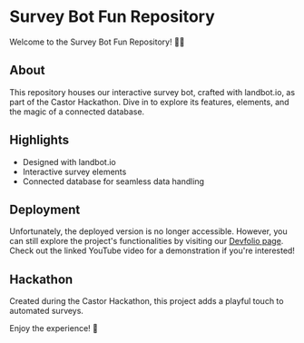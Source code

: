 # Survey Bot Fun Repository

Welcome to the Survey Bot Fun Repository! 🤖✨

## About
This repository houses our interactive survey bot, crafted with landbot.io, as part of the Castor Hackathon. Dive in to explore its features, elements, and the magic of a connected database.

## Highlights
- Designed with landbot.io
- Interactive survey elements
- Connected database for seamless data handling

## Deployment
Unfortunately, the deployed version is no longer accessible. However, you can still explore the project's functionalities by visiting our [Devfolio page](https://devfolio.co/projects/prismiebot-b64d). Check out the linked YouTube video for a demonstration if you're interested!

## Hackathon
Created during the Castor Hackathon, this project adds a playful touch to automated surveys.

Enjoy the experience! 🚀

